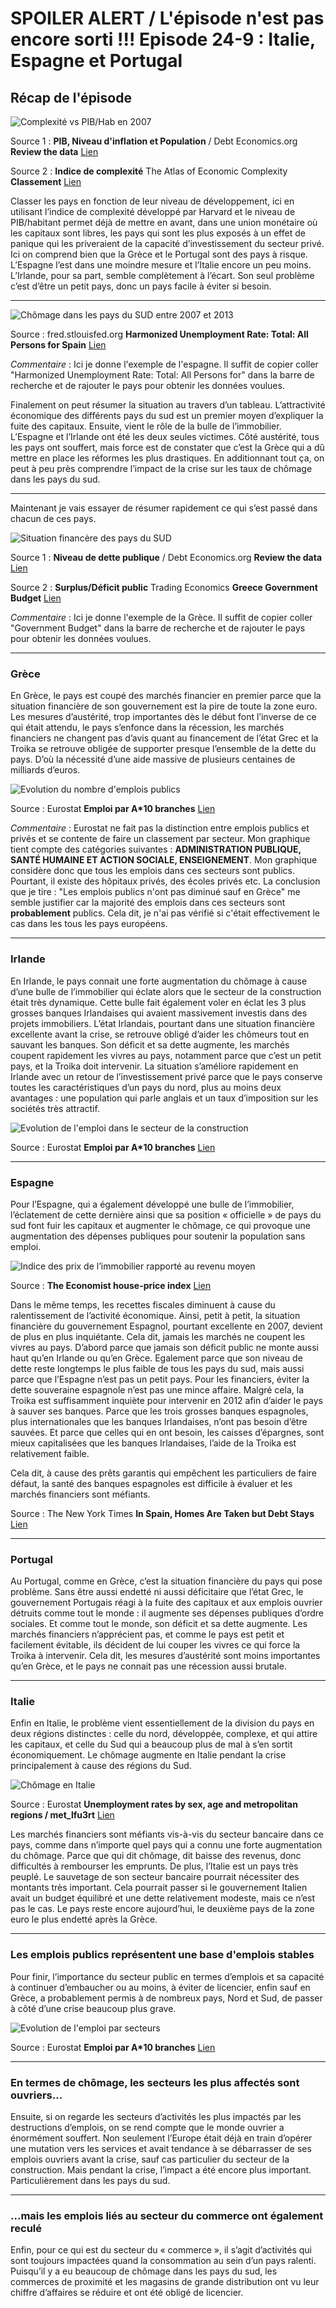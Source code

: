 # SPOILER ALERT / L'épisode n'est pas encore sorti !!! Episode 24-9 : Italie, Espagne et Portugal

## Récap de l'épisode

![Complexité vs PIB/Hab en 2007](./images/Tableau_Complexité_vs_PIBhab.png "Complexité vs PIB/Hab en 2007")

Source 1 : **PIB, Niveau d'inflation et Population** / Debt Economics.org **Review the data** [Lien](http://debt-economics.org/review-data.php)

Source 2 : **Indice de complexité** The Atlas of Economic Complexity **Classement** [Lien](http://atlas.cid.harvard.edu/rankings)


Classer les pays en fonction de leur niveau de développement, ici en utilisant l’indice de complexité développé par Harvard et le niveau de PIB/habitant permet déjà de mettre en avant, dans une union monétaire où les capitaux sont libres, les pays qui sont les plus exposés à un effet de panique qui les priveraient de la capacité d’investissement du secteur privé. Ici on comprend bien que la Grèce et le Portugal sont des pays à risque. L’Espagne l’est dans une moindre mesure et l’Italie encore un peu moins. L’Irlande, pour sa part, semble complètement à l’écart. Son seul problème c’est d’être un petit pays, donc un pays facile à éviter si besoin.

---

![Chômage dans les pays du SUD entre 2007 et 2013](./images/Graph_Chômage_SUD_plus_Raison_Majeure.png "Chômage dans les pays du SUD entre 2007 et 2013")

Source : fred.stlouisfed.org **Harmonized Unemployment Rate: Total: All Persons for Spain** [Lien](https://fred.stlouisfed.org/series/LRHUTTTTESM156S)

*Commentaire* : Ici je donne l'exemple de l'espagne. Il suffit de copier coller "Harmonized Unemployment Rate: Total: All Persons for" dans la barre de recherche et de rajouter le pays pour obtenir les données voulues.

Finalement on peut résumer la situation au travers d’un tableau. L’attractivité économique des différents pays du sud est un premier moyen d’expliquer la fuite des capitaux. Ensuite, vient le rôle de la bulle de l’immobilier. L’Espagne et l’Irlande ont été les deux seules victimes. Côté austérité, tous les pays ont souffert, mais force est de constater que c’est la Grèce qui a dû mettre en place les réformes les plus drastiques. En additionnant tout ça, on peut à peu près comprendre l’impact de la crise sur les taux de chômage dans les pays du sud.

---

Maintenant je vais essayer de résumer rapidement ce qui s’est passé dans chacun de ces pays.

![Situation financère des pays du SUD](./images/Tableau_Situation_Financière_des_pays_du_sud.png "Situation financère des pays du SUD")

Source 1 : **Niveau de dette publique** / Debt Economics.org **Review the data** [Lien](http://debt-economics.org/review-data.php)

Source 2 : **Surplus/Déficit public** Trading Economics **Greece Government Budget** [Lien](https://tradingeconomics.com/greece/government-budget)

*Commentaire* : Ici je donne l'exemple de la Grèce. Il suffit de copier coller "Government Budget" dans la barre de recherche et de rajouter le pays pour obtenir les données voulues.

---

### Grèce ###

En Grèce, le pays est coupé des marchés financier en premier parce que la situation financière de son gouvernement est la pire de toute la zone euro. Les mesures d’austérité, trop importantes dès le début font l’inverse de ce qui était attendu, le pays s’enfonce dans la récession, les marchés financiers ne changent pas d’avis quant au financement de l’état Grec et la Troika se retrouve obligée de supporter presque l’ensemble de la dette du pays. D’où la nécessité d’une aide massive de plusieurs centaines de milliards d’euros.

![Evolution du nombre d'emplois publics](./images/Graph_Emplois_publics_dans_les_pays_du_sud.png "Evolution du nombre d'emplois publics")

Source : Eurostat **Emploi par A*10 branches** [Lien](http://ec.europa.eu/eurostat/web/products-datasets/product?code=nama_10_a10_e)

*Commentaire* : Eurostat ne fait pas la distinction entre emplois publics et privés et se contente de faire un classement par secteur. Mon graphique tient compte des catégories suivantes : **ADMINISTRATION PUBLIQUE, SANTÉ HUMAINE ET ACTION SOCIALE, ENSEIGNEMENT**. Mon graphique considère donc que tous les emplois dans ces secteurs sont publics. Pourtant, il existe des hôpitaux privés, des écoles privés etc. La conclusion que je tire : "Les emplois publics n'ont pas diminué sauf en Grèce" me semble justifier car la majorité des emplois dans ces secteurs sont **probablement** publics. Cela dit, je n'ai pas vérifié si c'était effectivement le cas dans les tous les pays européens.

---

### Irlande ###

En Irlande, le pays connait une forte augmentation du chômage à cause d’une bulle de l’immobilier qui éclate alors que le secteur de la construction était très dynamique. Cette bulle fait également voler en éclat les 3 plus grosses banques Irlandaises qui avaient massivement investis dans des projets immobiliers. L’état Irlandais, pourtant dans une situation financière excellente avant la crise, se retrouve obligé d’aider les chômeurs tout en sauvant les banques. Son déficit et sa dette augmente, les marchés coupent rapidement les vivres au pays, notamment parce que c’est un petit pays, et la Troika doit intervenir. La situation s’améliore rapidement en Irlande avec un retour de l’investissement privé parce que le pays conserve toutes les caractéristiques d’un pays du nord, plus au moins deux avantages : une population qui parle anglais et un taux d’imposition sur les sociétés très attractif.

![Evolution de l'emploi dans le secteur de la construction](./images/Tableau_Chômage_construction.png "Evolution de l'emploi dans le secteur de la construction")

Source : Eurostat **Emploi par A*10 branches** [Lien](http://ec.europa.eu/eurostat/web/products-datasets/product?code=nama_10_a10_e)

---

### Espagne ###

Pour l’Espagne, qui a également développé une bulle de l’immobilier, l’éclatement de cette dernière ainsi que sa position « officielle » de pays du sud font fuir les capitaux et augmenter le chômage, ce qui provoque une augmentation des dépenses publiques pour soutenir la population sans emploi.

![Indice des prix de l’immobilier rapporté au revenu moyen](./images/Graph_Indice_Immobilier_Europe.png "Indice des prix de l’immobilier rapporté au revenu moyen")

Source : **The Economist house-price index** [Lien](https://infographics.economist.com/2017/HPI/index.html)

Dans le même temps, les recettes fiscales diminuent à cause du ralentissement de l’activité économique. Ainsi, petit à petit, la situation financière du gouvernement Espagnol, pourtant excellente en 2007, devient de plus en plus inquiétante. Cela dit, jamais les marchés ne coupent les vivres au pays. D’abord parce que jamais son déficit public ne monte aussi haut qu’en Irlande ou qu’en Grèce. Egalement parce que son niveau de dette reste longtemps le plus faible de tous les pays du sud, mais aussi parce que l’Espagne n’est pas un petit pays. Pour les financiers, éviter la dette souveraine espagnole n’est pas une mince affaire. Malgré cela, la Troika est suffisamment inquiète pour intervenir en 2012 afin d’aider le pays à sauver ses banques. Parce que les trois grosses banques espagnoles, plus internationales que les banques Irlandaises, n’ont pas besoin d’être sauvées. Et parce que celles qui en ont besoin, les caisses d’épargnes, sont mieux capitalisées que les banques Irlandaises, l’aide de la Troika est relativement faible.

Cela dit, à cause des prêts garantis qui empêchent les particuliers de faire défaut, la santé des banques espagnoles est difficile à évaluer et les marchés financiers sont méfiants.

Source : The New York Times **In Spain, Homes Are Taken but Debt Stays** [Lien](https://www.nytimes.com/2010/10/28/world/europe/28spain.html)

---

### Portugal ###

Au Portugal, comme en Grèce, c’est la situation financière du pays qui pose problème. Sans être aussi endetté ni aussi déficitaire que l’état Grec, le gouvernement Portugais réagi à la fuite des capitaux et aux emplois ouvrier détruits comme tout le monde : il augmente ses dépenses publiques d’ordre sociales. Et comme tout le monde, son déficit et sa dette augmente. Les marchés financiers n’apprécient pas, et comme le pays est petit et facilement évitable, ils décident de lui couper les vivres ce qui force la Troika à intervenir. Cela dit, les mesures d’austérité sont moins importantes qu’en Grèce, et le pays ne connait pas une récession aussi brutale.

---

### Italie ###

Enfin en Italie, le problème vient essentiellement de la division du pays en deux régions distinctes : celle du nord, développée, complexe, et qui attire les capitaux, et celle du Sud qui a beaucoup plus de mal à s’en sortit économiquement. Le chômage augmente en Italie pendant la crise principalement à cause des régions du Sud.

![Chômage en Italie](./images/Graph_Chômage_en_italie.png "Chômage en Italie")

Source : Eurostat **Unemployment rates by sex, age and metropolitan regions / met_lfu3rt** [Lien](http://appsso.eurostat.ec.europa.eu/nui/submitViewTableAction.do)

Les marchés financiers sont méfiants vis-à-vis du secteur bancaire dans ce pays, comme dans n’importe quel pays qui a connu une forte augmentation du chômage. Parce que qui dit chômage, dit baisse des revenus, donc difficultés à rembourser les emprunts. De plus, l’Italie est un pays très peuplé. Le sauvetage de son secteur bancaire pourrait nécessiter des montants très important. Cela pourrait passer si le gouvernement Italien avait un budget équilibré et une dette relativement modeste, mais ce n’est pas le cas. Le pays reste encore aujourd’hui, le deuxième pays de la zone euro le plus endetté après la Grèce.

---

### Les emplois publics représentent une base d'emplois stables ###

Pour finir, l’importance du secteur public en termes d’emplois et sa capacité à continuer d’embaucher ou au moins, à éviter de licencier, enfin sauf en Grèce, a probablement permis à de nombreux pays, Nord et Sud, de passer à côté d’une crise beaucoup plus grave.

![Evolution de l'emploi par secteurs](./images/Tableau_évolution_de_l_emploi_par_secteur_2000_2013.png "Evolution de l'emploi par secteurs")

Source : Eurostat **Emploi par A*10 branches** [Lien](http://ec.europa.eu/eurostat/web/products-datasets/product?code=nama_10_a10_e)

---

### En termes de chômage, les secteurs les plus affectés sont ouvriers... ###

Ensuite, si on regarde les secteurs d’activités les plus impactés par les destructions d’emplois, on se rend compte que le monde ouvrier a énormément souffert. Non seulement l’Europe était déjà en train d’opérer une mutation vers les services et avait tendance à se débarrasser de ses emplois ouvriers avant la crise, sauf cas particulier du secteur de la construction. Mais pendant la crise, l’impact a été encore plus important. Particulièrement dans les pays du sud.

---

### ...mais les emplois liés au secteur du commerce ont également reculé ###

Enfin, pour ce qui est du secteur du « commerce », il s’agit d’activités qui sont toujours impactées quand la consommation au sein d’un pays ralenti. Puisqu’il y a eu beaucoup de chômage dans les pays du sud, les commerces de proximité et les magasins de grande distribution ont vu leur chiffre d’affaires se réduire et ont été obligé de licencier.



